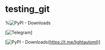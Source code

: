 # testing_git

%![PyPI - Downloads](https://img.shields.io/pypi/dm/lightautoml?color=green&label=PyPI%downloadfromPyPI&logo=pypi&logoColor=orange&style=plastic)

[![Telegram](https://img.shields.io/badge/chat-on%20Telegram-2ba2d9.svg)]

[![PyPI - Downloads](https://img.shields.io/pypi/dm/lightautoml)(https://t.me/lightautoml)]

